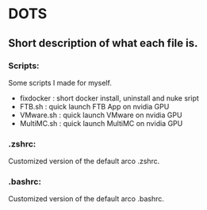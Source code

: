 # __DOTS__
## Short description of what each file is.

### __Scripts:__
Some scripts I made for myself.
- fixdocker : short docker install, uninstall and nuke sript
- FTB.sh : quick launch FTB App on nvidia GPU
- VMware.sh : quick launch VMware on nvidia GPU
- MultiMC.sh : quick launch MultiMC on nvidia GPU
### __.zshrc:__
Customized version of the default arco .zshrc.
### __.bashrc:__
Customized version of the default arco .bashrc.
